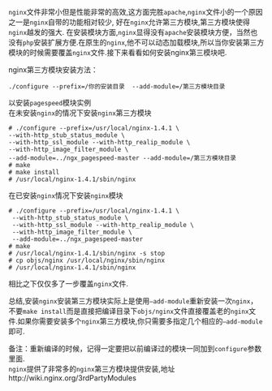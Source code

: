 `nginx`文件非常小但是性能非常的高效,这方面完胜`apache`,`nginx`文件小的一个原因之一是`nginx`自带的功能相对较少,
好在`nginx`允许第三方模块,第三方模块使得`nginx`越发的强大. 在安装模块方面,`nginx`显得没有`apache`安装模块方便，当然也没有`php`安装扩展方便.在原生的`nginx`,他不可以动态加载模块,所以当你安装第三方模块的时候需要覆盖`nginx`文件.接下来看看如何安装nginx第三模块吧.  


nginx第三方模块安装方法：
```
./configure --prefix=/你的安装目录  --add-module=/第三方模块目录
```

以安装`pagespeed`模块实例  
在未安装`nginx`的情况下安装`nginx`第三方模块  
```
# ./configure --prefix=/usr/local/nginx-1.4.1 \
--with-http_stub_status_module \
--with-http_ssl_module --with-http_realip_module \
--with-http_image_filter_module \
--add-module=../ngx_pagespeed-master --add-module=/第三方模块目录
# make
# make install
# /usr/local/nginx-1.4.1/sbin/nginx
```
在已安装`nginx`情况下安装`nginx`模块  
```
# ./configure --prefix=/usr/local/nginx-1.4.1 \
 --with-http_stub_status_module \
 --with-http_ssl_module --with-http_realip_module \
 --with-http_image_filter_module \
 --add-module=../ngx_pagespeed-master
# make
# /usr/local/nginx-1.4.1/sbin/nginx -s stop
# cp objs/nginx /usr/local/nginx/sbin/nginx
# /usr/local/nginx-1.4.1/sbin/nginx
```
相比之下仅仅多了一步覆盖`nginx`文件.    

总结,安装`nginx`安装第三方模块实际上是使用`–add-module`重新安装一次`nginx`，不要`make install`而是直接把编译目录下`objs/nginx`文件直接覆盖老的`nginx`文件.如果你需要安装多个`nginx`第三方模块,你只需要多指定几个相应的`–add-module`即可.    

备注：重新编译的时候，记得一定要把以前编译过的模块一同加到`configure`参数里面.  
`nginx`提供了非常多的`nginx`第三方模块提供安装,地址http://wiki.nginx.org/3rdPartyModules
